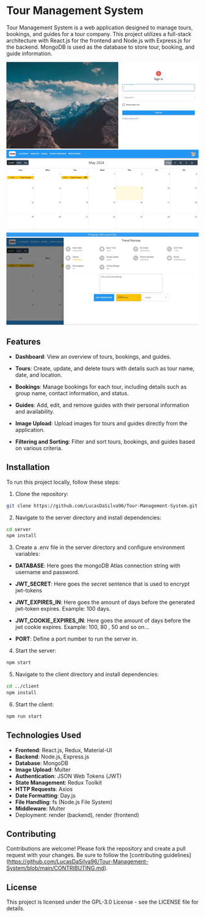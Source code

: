 # Tour Management System

Tour Management System is a web application designed to manage tours, bookings, and guides for a tour company. This project utilizes a full-stack architecture with React.js for the frontend and Node.js with Express.js for the backend. MongoDB is used as the database to store tour, booking, and guide information.

![Preview image 1](/client/public/img/Booking_login.jpg)
![Preview image 2](/client/public/img/Booking_calendar.jpg)
![Preview image 3](/client//public/img/Booking_booking_side_overview.jpg)

## Features

- **Dashboard**: View an overview of tours, bookings, and guides.

- **Tours**: Create, update, and delete tours with details such as tour name, date, and location.

- **Bookings**: Manage bookings for each tour, including details such as group name, contact information, and status.

- **Guides**: Add, edit, and remove guides with their personal information and availability.

- **Image Upload**: Upload images for tours and guides directly from the application.

- **Filtering and Sorting**: Filter and sort tours, bookings, and guides based on various criteria.

## Installation

To run this project locally, follow these steps:

1. Clone the repository:

```bash
git clone https://github.com/LucasDaSilva96/Tour-Management-System.git
```

2. Navigate to the server directory and install dependencies:

```bash
cd server
npm install
```

3. Create a .env file in the server directory and configure environment variables:

- **DATABASE**: Here goes the mongoDB Atlas connection string with username and password.

- **JWT_SECRET**: Here goes the secret sentence that is used to encrypt jwt-tokens

- **JWT_EXPIRES_IN**: Here goes the amount of days before the generated jwt-token expires. Example: 100 days.

- **JWT_COOKIE_EXPIRES_IN**: Here goes the amount of days before the jwt cookie expires. Example: 100, 80 , 50 and so on...

- **PORT**: Define a port number to run the server in.

4. Start the server:

```bash
npm start
```

5. Navigate to the client directory and install dependencies:

```bash
cd ../client
npm install
```

6. Start the client:

```bash
npm run start
```

## Technologies Used

- **Frontend**: React.js, Redux, Material-UI
- **Backend**: Node.js, Express.js
- **Database**: MongoDB
- **Image Upload**: Multer
- **Authentication**: JSON Web Tokens (JWT)
- **State Management**: Redux Toolkit
- **HTTP Requests**: Axios
- **Date Formatting**: Day.js
- **File Handling**: fs (Node.js File System)
- **Middleware**: Multer
- Deployment: render (backend), render (frontend)

## Contributing

Contributions are welcome! Please fork the repository and create a pull request with your changes. Be sure to follow the [contributing guidelines] (https://github.com/LucasDaSilva96/Tour-Management-System/blob/main/CONTRIBUTING.md).

## License

This project is licensed under the GPL-3.0 License - see the LICENSE file for details.
